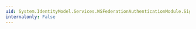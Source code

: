 ```yaml
---
uid: System.IdentityModel.Services.WSFederationAuthenticationModule.SignInQueryString
internalonly: False
---
```

